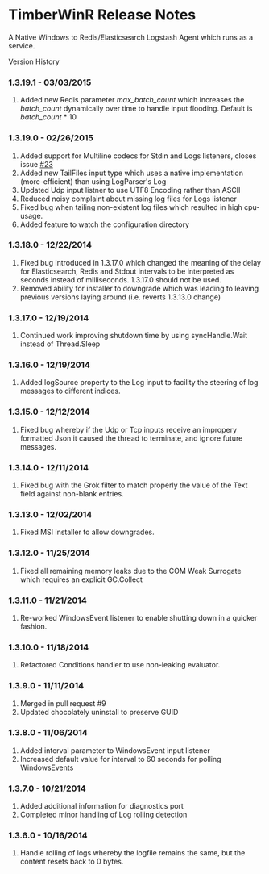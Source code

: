 ﻿TimberWinR Release Notes
==================================
A Native Windows to Redis/Elasticsearch Logstash Agent which runs as a service.

Version History
### 1.3.19.1 - 03/03/2015
1. Added new Redis parameter _max\_batch\_count_ which increases the _batch\_count_ dynamically over time 
   to handle input flooding.   Default is _batch\_count_ * 10 

### 1.3.19.0 - 02/26/2015

1. Added support for Multiline codecs for Stdin and Logs listeners, closes issue [#23](https://github.com/Cimpress-MCP/TimberWinR/issues/23)
2. Added new TailFiles input type which uses a native implementation (more-efficient) than using LogParser's Log
3. Updated Udp input listner to use UTF8 Encoding rather than ASCII
4. Reduced noisy complaint about missing log files for Logs listener
5. Fixed bug when tailing non-existent log files which resulted in high cpu-usage.
6. Added feature to watch the configuration directory

### 1.3.18.0 - 12/22/2014

1. Fixed bug introduced in 1.3.17.0 which changed the meaning of the delay for Elasticsearch, Redis and Stdout 
intervals to be interpreted as seconds instead of milliseconds.   1.3.17.0 should not be used.
2. Removed ability for installer to downgrade which was leading to leaving previous versions laying around (i.e. reverts 1.3.13.0 change)

### 1.3.17.0 - 12/19/2014

1. Continued work improving shutdown time by using syncHandle.Wait instead of Thread.Sleep

### 1.3.16.0 - 12/19/2014

1. Added logSource property to the Log input to facility the steering of log messages to different indices.

### 1.3.15.0 - 12/12/2014

1. Fixed bug whereby if the Udp or Tcp inputs receive an impropery formatted Json it caused the thread to terminate, and ignore
future messages.

### 1.3.14.0 - 12/11/2014

1. Fixed bug with the Grok filter to match properly the value of the Text field against non-blank entries.

### 1.3.13.0 - 12/02/2014

1. Fixed MSI installer to allow downgrades.

### 1.3.12.0 - 11/25/2014

1. Fixed all remaining memory leaks due to the COM Weak Surrogate which requires an explicit GC.Collect

### 1.3.11.0 - 11/21/2014

1. Re-worked WindowsEvent listener to enable shutting down in a quicker fashion.

### 1.3.10.0 - 11/18/2014

1. Refactored Conditions handler to use non-leaking evaluator.

### 1.3.9.0 - 11/11/2014

1. Merged in pull request #9
2. Updated chocolately uninstall to preserve GUID

### 1.3.8.0 - 11/06/2014
1. Added interval parameter to WindowsEvent input listener
2. Increased default value for interval to 60 seconds for polling WindowsEvents

### 1.3.7.0 - 10/21/2014
1. Added additional information for diagnostics port
2. Completed minor handling of Log rolling detection

### 1.3.6.0 - 10/16/2014
1. Handle rolling of logs whereby the logfile remains the same, but the content resets back to 0 bytes.




